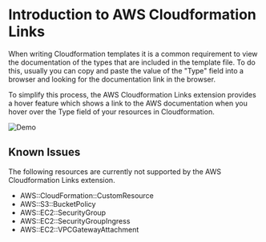 # Introduction to AWS Cloudformation Links

When writing Cloudformation templates it is a common requirement to view the documentation of the types that are included in the template file. To do this, usually you can copy and paste the value of the "Type" field into a browser and looking for the documentation link in the browser.

To simplify this process, the AWS Cloudformation Links extension provides a hover feature which shows a link to the AWS documentation when you hover over the Type field of your resources in Cloudformation.

![Demo](https://github.com/Idreesanwar1998/AWS-Cloudformation-Links/blob/main/assets/videos/video.gif?raw=true)

## Known Issues

The following resources are currently not supported by the AWS Cloudformation Links extension.

-   AWS::CloudFormation::CustomResource
-   AWS::S3::BucketPolicy
-   AWS::EC2::SecurityGroup
-   AWS::EC2::SecurityGroupIngress
-   AWS::EC2::VPCGatewayAttachment

